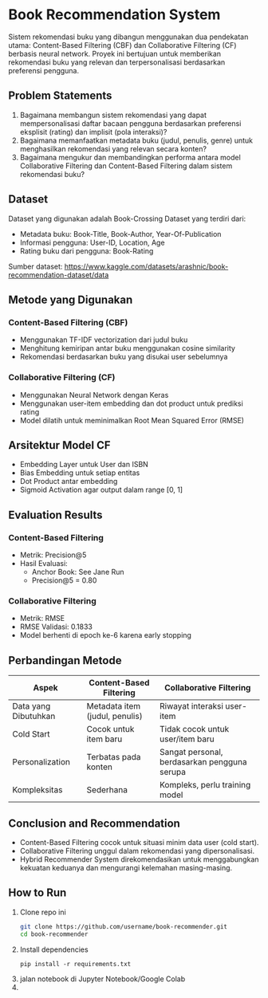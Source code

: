 # Book Recommendation System

Sistem rekomendasi buku yang dibangun menggunakan dua pendekatan utama: Content-Based Filtering (CBF) dan Collaborative Filtering (CF) berbasis neural network. Proyek ini bertujuan untuk memberikan rekomendasi buku yang relevan dan terpersonalisasi berdasarkan preferensi pengguna.

## Problem Statements

1. Bagaimana membangun sistem rekomendasi yang dapat mempersonalisasi daftar bacaan pengguna berdasarkan preferensi eksplisit (rating) dan implisit (pola interaksi)?
2. Bagaimana memanfaatkan metadata buku (judul, penulis, genre) untuk menghasilkan rekomendasi yang relevan secara konten?
3. Bagaimana mengukur dan membandingkan performa antara model Collaborative Filtering dan Content-Based Filtering dalam sistem rekomendasi buku?

## Dataset

Dataset yang digunakan adalah Book-Crossing Dataset yang terdiri dari:
- Metadata buku: Book-Title, Book-Author, Year-Of-Publication
- Informasi pengguna: User-ID, Location, Age
- Rating buku dari pengguna: Book-Rating

Sumber dataset: https://www.kaggle.com/datasets/arashnic/book-recommendation-dataset/data

## Metode yang Digunakan

### Content-Based Filtering (CBF)
- Menggunakan TF-IDF vectorization dari judul buku
- Menghitung kemiripan antar buku menggunakan cosine similarity
- Rekomendasi berdasarkan buku yang disukai user sebelumnya

### Collaborative Filtering (CF)
- Menggunakan Neural Network dengan Keras
- Menggunakan user-item embedding dan dot product untuk prediksi rating
- Model dilatih untuk meminimalkan Root Mean Squared Error (RMSE)

## Arsitektur Model CF

- Embedding Layer untuk User dan ISBN
- Bias Embedding untuk setiap entitas
- Dot Product antar embedding
- Sigmoid Activation agar output dalam range [0, 1]

## Evaluation Results

### Content-Based Filtering
- Metrik: Precision@5
- Hasil Evaluasi:
  - Anchor Book: See Jane Run
  - Precision@5 = 0.80

### Collaborative Filtering
- Metrik: RMSE
- RMSE Validasi: 0.1833
- Model berhenti di epoch ke-6 karena early stopping

## Perbandingan Metode

| Aspek                  | Content-Based Filtering             | Collaborative Filtering                   |
|------------------------|-------------------------------------|-------------------------------------------|
| Data yang Dibutuhkan   | Metadata item (judul, penulis)      | Riwayat interaksi user-item               |
| Cold Start             | Cocok untuk item baru               | Tidak cocok untuk user/item baru          |
| Personalization        | Terbatas pada konten                | Sangat personal, berdasarkan pengguna serupa |
| Kompleksitas           | Sederhana                           | Kompleks, perlu training model            |

## Conclusion and Recommendation

- Content-Based Filtering cocok untuk situasi minim data user (cold start).
- Collaborative Filtering unggul dalam rekomendasi yang dipersonalisasi.
- Hybrid Recommender System direkomendasikan untuk menggabungkan kekuatan keduanya dan mengurangi kelemahan masing-masing.

## How to Run

1. Clone repo ini
   ```bash
   git clone https://github.com/username/book-recommender.git
   cd book-recommender
   ```
2. Install dependencies
   ```
   pip install -r requirements.txt
   ```
3. jalan notebook di Jupyter Notebook/Google Colab
4. 

   
